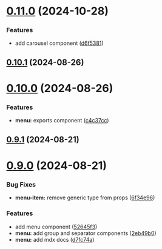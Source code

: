 # [0.11.0](https://github.com/alancleyton/awesome-ui/compare/v0.10.1...v0.11.0) (2024-10-28)


### Features

* add carousel component ([d6f5381](https://github.com/alancleyton/awesome-ui/commit/d6f5381ea905dbd958d98a37204756c1a8a50aac))



## [0.10.1](https://github.com/alancleyton/awesome-ui/compare/v0.10.0...v0.10.1) (2024-08-26)



# [0.10.0](https://github.com/alancleyton/awesome-ui/compare/v0.9.1...v0.10.0) (2024-08-26)


### Features

* **menu:** exports component ([c4c37cc](https://github.com/alancleyton/awesome-ui/commit/c4c37cc8d41848f8149ecfea6153cc1758271076))



## [0.9.1](https://github.com/alancleyton/awesome-ui/compare/v0.9.0...v0.9.1) (2024-08-21)



# [0.9.0](https://github.com/alancleyton/awesome-ui/compare/v0.8.1...v0.9.0) (2024-08-21)


### Bug Fixes

* **menu-item:** remove generic type from props ([6f34e96](https://github.com/alancleyton/awesome-ui/commit/6f34e96a2376b69f8717e5f468036dc9dfa97d6b))


### Features

* add menu component ([52645f3](https://github.com/alancleyton/awesome-ui/commit/52645f3595f73177eb6c088383906a086ff7f20e))
* **menu:** add group and separator components ([2eb49b0](https://github.com/alancleyton/awesome-ui/commit/2eb49b00547abf99133803db45659fd85c6099e4))
* **menu:** add mdx docs ([d7fc74a](https://github.com/alancleyton/awesome-ui/commit/d7fc74a14a9ace252a90a354ce239d23943ff27e))



